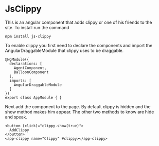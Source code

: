# JsClippy
This is an angular component that adds clippy or one of his friends to the site. 
To install run the command
``` 
npm install js-clippy
``` 
To enable clippy you first need to declare the components and import the AngularDraggableModule that clippy uses to be draggable.

```
@NgModule({
  declarations: [
    AgentComponent,
    BalloonComponent
  ],
  imports: [
    AngularDraggableModule
  ]
})
export class AppModule { }
```
Next add the component to the page. By default clippy is hidden and the show method makes him appear. 
The other two methods to know are hide and speak.
``` 
<button (click)="clippy.show(true)">
  AddClippy
</button>
<app-clippy name="Clippy" #clippy></app-clippy>
```
